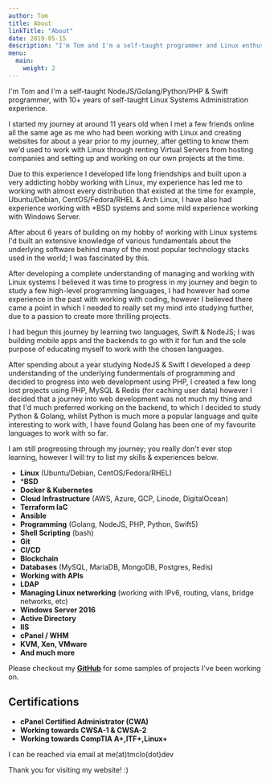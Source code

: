 ```yaml
---
author: Tom
title: About
linkTitle: "About"
date: 2019-05-15
description: "I'm Tom and I'm a self-taught programmer and Linux enthusiast"
menu:
  main:
    weight: 2
---
```


I'm Tom and I'm a self-taught NodeJS/Golang/Python/PHP & Swift programmer, with 10+ years of self-taught 
Linux Systems Administration experience.

I started my journey at around 11 years old when I met a few friends online all the same age as me who 
had been working with Linux and creating websites for about a year prior to my journey,
after getting to know them we'd used to work with Linux through renting Virtual Servers from hosting 
companies and setting up and working on our own projects at the time.

Due to this experience I developed life long friendships and built upon a very addicting hobby working 
with Linux, my experience has led me to working with almost every distribution that existed at the time 
for example, 
Ubuntu/Debian, CentOS/Fedora/RHEL & Arch Linux, I have also had experience working with *BSD systems and 
some mild experience working with Windows Server.

After about 6 years of building on my hobby of working with Linux systems I'd built an extensive knowledge of various fundamentals about the underlying software behind many of the most popular technology stacks used in the world; I was fascinated by this.

After developing a complete understanding of managing and working with Linux systems I believed it was 
time to progress in my journey and begin to study a few high-level programming languages,
I had however had some experience in the past with working with coding, however I believed there came a 
point in which I needed to really set my mind into studying further, due to a passion to create more 
thrilling projects.

I had begun this journey by learning two languages, Swift & NodeJS; I was building mobile apps and the 
backends to go with it for fun and the sole purpose of educating myself to work with the chosen 
languages.

After spending about a year studying NodeJS & Swift I developed a deep understanding of the underlying 
fundermentals of programming and decided to progress into web development using PHP, I created a few 
long lost projects using PHP, MySQL & Redis (for caching user data)
however I decided that a journey into web development was not much my thing and that I'd much preferred 
working on the backend, to which I decided to study Python & Golang, whilst Python is much more a 
popular language and quite interesting to work with, I have found Golang has been one of my favourite 
languages to work with so far.

I am still progressing through my journey; you really don't ever stop learning, however I will try to 
list my skills & experiences below.

- **Linux** (Ubuntu/Debian, CentOS/Fedora/RHEL)
- ***BSD**
- **Docker & Kubernetes**
- **Cloud Infrastructure** (AWS, Azure, GCP, Linode, DigitalOcean)
- **Terraform IaC**
- **Ansible**
- **Programming** (Golang, NodeJS, PHP, Python, Swift5)
- **Shell Scripting** (bash)
- **Git**
- **CI/CD**
- **Blockchain**
- **Databases** (MySQL, MariaDB, MongoDB, Postgres, Redis)
- **Working with APIs**
- **LDAP**
- **Managing Linux networking** (working with IPv6, routing, vlans, bridge networks, etc)
- **Windows Server 2016**
- **Active Directory**
- **IIS**
- **cPanel / WHM**
- **KVM, Xen, VMware**
- **And much more**

Please checkout my [**GitHub**](https://github.com/tmclo) for some samples of projects I've been working 
on.

## Certifications
- **cPanel Certified Administrator (CWA)**
- **Working towards CWSA-1 & CWSA-2**
- **Working towards CompTIA A+,ITF+,Linux+**

I can be reached via email at me(at)tmclo(dot)dev

Thank you for visiting my website! :)

